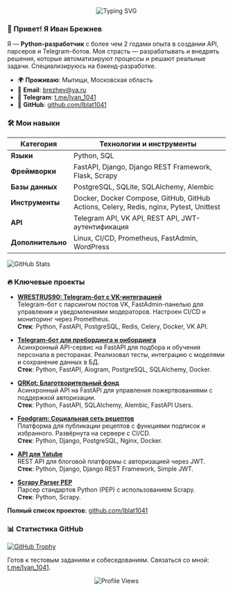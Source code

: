 <div align="center">
  <img src="https://readme-typing-svg.herokuapp.com?font=Fira+Code&pause=1000&color=000000&center=true&vCenter=true&width=435&lines=Hi%2C+I'm+Ivan+Brezhnev!;Python+Backend+Developer;Creating+%26+Automating+Solutions" alt="Typing SVG" />
</div>

### 👋 Привет! Я Иван Брежнев
Я — **Python-разработчик** с более чем 2 годами опыта в создании API, парсеров и Telegram-ботов. Моя страсть — разрабатывать и внедрять решения, которые автоматизируют процессы и решают реальные задачи. Специализируюсь на бэкенд-разработке.

- 🌍 **Проживаю**: Мытищи, Московская область  
- 📧 **Email**: [brezhev@ya.ru](mailto:brezhev@ya.ru)  
- 💬 **Telegram**: [t.me/Ivan_1041](https://t.me/Ivan_1041)  
- 💼 **GitHub**: [github.com/Iblat1041](https://github.com/Iblat1041)

### 🛠️ Мои навыки
| Категория           | Технологии и инструменты                                      |
|---------------------|-------------------------------------------------------------|
| **Языки**          | Python, SQL                                                 |
| **Фреймворки**     | FastAPI, Django, Django REST Framework, Flask, Scrapy       |
| **Базы данных**    | PostgreSQL, SQLite, SQLAlchemy, Alembic                     |
| **Инструменты**    | Docker, Docker Compose, GitHub, GitHub Actions, Celery, Redis, nginx, Pytest, Unittest |
| **API**            | Telegram API, VK API, REST API, JWT-аутентификация          |
| **Дополнительно**  | Linux, CI/CD, Prometheus, FastAdmin, WordPress              |

![GitHub Stats](https://github-readme-stats.vercel.app/api?username=Iblat1041&show_icons=true&theme=radical&hide_border=true)  

### 🔥 Ключевые проекты
- **[WRESTRUS90: Telegram-бот с VK-интеграцией](https://github.com/Iblat1041/WRESTRUS90)**  
  Telegram-бот с парсингом постов VK, FastAdmin-панелью для управления и уведомлениями модераторов. Настроен CI/CD и мониторинг через Prometheus.  
  **Стек**: Python, FastAPI, PostgreSQL, Redis, Celery, Docker, VK API.

- **[Telegram-бот для пребординга и онбординга](https://github.com/Iblat1041/TG_preboarding_onboarding_restaurant)**  
  Асинхронный API-сервис на FastAPI для подбора и обучения персонала в ресторанах. Реализовал тесты, интеграцию с моделями и сохранение данных в БД.  
  **Стек**: Python, FastAPI, Aiogram, PostgreSQL, SQLAlchemy, Docker.

- **[QRKot: Благотворительный фонд](https://github.com/Iblat1041/cat_charity_fund)**  
  Асинхронный API на FastAPI для управления пожертвованиями с поддержкой авторизации.  
  **Стек**: Python, FastAPI, SQLAlchemy, Alembic, FastAPI Users.

- **[Foodgram: Социальная сеть рецептов](https://github.com/Iblat1041/foodgram)**  
  Платформа для публикации рецептов с функциями подписок и избранного. Развёрнута на сервере с CI/CD.  
  **Стек**: Python, Django, PostgreSQL, Nginx, Docker.

- **[API для Yatube](https://github.com/Iblat1041/api_final_yatube)**  
  REST API для блоговой платформы с авторизацией через JWT.  
  **Стек**: Python, Django, Django REST Framework, Simple JWT.

- **[Scrapy Parser PEP](https://github.com/Iblat1041/scrapy_parser_pep)**  
  Парсер стандартов Python (PEP) с использованием Scrapy.  
  **Стек**: Python, Scrapy.

**Полный список проектов**: [github.com/Iblat1041](https://github.com/Iblat1041)

### 📊 Статистика GitHub
[![GitHub Trophy](https://github-profile-trophy.vercel.app/?username=Iblat1041)](https://github.com/ryo-ma/github-profile-trophy)

Готов к тестовым заданиям и собеседованиям. Связаться со мной: [t.me/Ivan_1041](https://t.me/Ivan_1041).

<div align="center">
  <img src="https://komarev.com/ghpvc/?username=Iblat1041&label=Profile%20views&color=0e75b6&style=flat" alt="Profile Views" />
</div>
